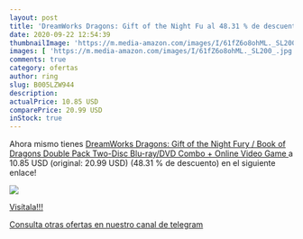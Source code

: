 ```yaml
---
layout: post
title: 'DreamWorks Dragons: Gift of the Night Fu al 48.31 % de descuento'
date: 2020-09-22 12:54:39
thumbnailImage: 'https://m.media-amazon.com/images/I/61fZ6o8ohML._SL200_.jpg'
images: [ 'https://m.media-amazon.com/images/I/61fZ6o8ohML._SL200_.jpg' ]
comments: true
category: ofertas
author: ring
slug: B005LZW944
description:
actualPrice: 10.85 USD
comparePrice: 20.99 USD
inStock: true
---
```


Ahora mismo tienes [DreamWorks Dragons: Gift of the Night Fury / Book of Dragons Double Pack  Two-Disc Blu-ray/DVD Combo + Online Video Game ](https://www.amazon.com/dp/B005LZW944/?tag=redken08-20) a 10.85 USD (original: 20.99 USD) (48.31 %  de descuento) en el siguiente enlace!

[![](https://m.media-amazon.com/images/I/61fZ6o8ohML._SL200_.jpg)](https://www.amazon.com/dp/B005LZW944/?tag=redken08-20)

[Visítala!!!](https://www.amazon.com/dp/B005LZW944/?tag=redken08-20)

[Consulta otras ofertas en nuestro canal de telegram](https://t.me/s/ofertas25)
